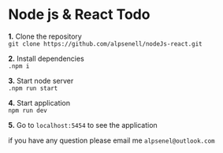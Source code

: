 # Node js & React Todo

**1.** Clone the repository \
`git clone https://github.com/alpsenell/nodeJs-react.git`

**2.** Install dependencies \
`.npm i`

**3.** Start node server \
`.npm run start`

**4.** Start application \
`npm run dev`

**5.** Go to `localhost:5454` to see the application

if you have any question please email me `alpsenel@outlook.com`
